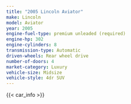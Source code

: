 ```yaml
---
title: "2005 Lincoln Aviator"
make: Lincoln
model: Aviator
year: 2005
engine-fuel-type: premium unleaded (required)
engine-hp: 302
engine-cylinders: 8
transmission-type: Automatic
driven-wheels: Rear wheel drive
number-of-doors: 4
market-category: Luxury
vehicle-size: Midsize
vehicle-style: 4dr SUV
---
```


{{< car_info >}}

